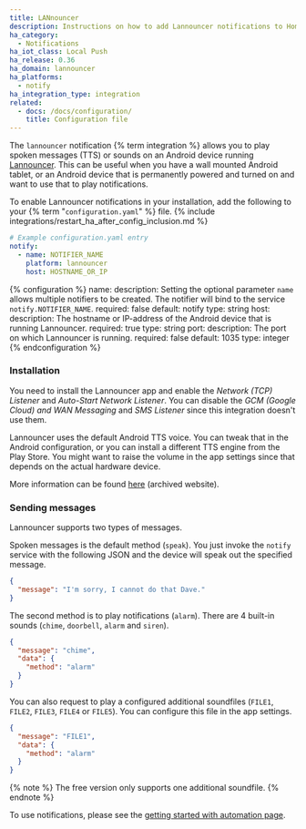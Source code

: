 ```yaml
---
title: LANnouncer
description: Instructions on how to add Lannouncer notifications to Home Assistant.
ha_category:
  - Notifications
ha_iot_class: Local Push
ha_release: 0.36
ha_domain: lannouncer
ha_platforms:
  - notify
ha_integration_type: integration
related:
  - docs: /docs/configuration/
    title: Configuration file
---
```


The `lannouncer` notification {% term integration %} allows you to play spoken messages (TTS) or sounds on an Android device running [Lannouncer](https://play.google.com/store/apps/details?id=com.keybounce.lannouncer&hl=en_US). This can be useful when you have a wall mounted Android tablet, or an Android device that is permanently powered and turned on and want to use that to play notifications.

To enable Lannouncer notifications in your installation, add the following to your {% term "`configuration.yaml`" %} file.
{% include integrations/restart_ha_after_config_inclusion.md %}

```yaml
# Example configuration.yaml entry
notify:
  - name: NOTIFIER_NAME
    platform: lannouncer
    host: HOSTNAME_OR_IP
```

{% configuration %}
name:
  description: Setting the optional parameter `name` allows multiple notifiers to be created. The notifier will bind to the service `notify.NOTIFIER_NAME`.
  required: false
  default: notify
  type: string
host:
  description: The hostname or IP-address of the Android device that is running Lannouncer.
  required: true
  type: string
port:
  description: The port on which Lannouncer is running.
  required: false
  default: 1035
  type: integer
{% endconfiguration %}

### Installation

You need to install the Lannouncer app and enable the *Network (TCP) Listener* and *Auto-Start Network Listener*. You can disable the *GCM (Google Cloud) and WAN Messaging* and *SMS Listener* since this integration doesn't use them.

Lannouncer uses the default Android TTS voice. You can tweak that in the Android configuration, or you can install a different TTS engine from the Play Store. You might want to raise the volume in the app settings since that depends on the actual hardware device.

More information can be found [here](https://web.archive.org/web/20200928053944/https://www.keybounce.com/lannouncer/configuring-lannouncer/) (archived website).

### Sending messages

Lannouncer supports two types of messages.

Spoken messages is the default method (`speak`). You just invoke the `notify` service with the following JSON and the device will speak out the specified message.

```json
{
  "message": "I'm sorry, I cannot do that Dave."
}
```

The second method is to play notifications (`alarm`). There are 4 built-in sounds (`chime`, `doorbell`, `alarm` and `siren`).

```json
{
  "message": "chime",
  "data": {
    "method": "alarm"
  }
}
```

You can also request to play a configured additional soundfiles (`FILE1`, `FILE2`, `FILE3`, `FILE4` or `FILE5`). You can configure this file in the app settings.

```json
{
  "message": "FILE1",
  "data": {
    "method": "alarm"
  }
}
```

{% note %}
The free version only supports one additional soundfile.
{% endnote %}

To use notifications, please see the [getting started with automation page](/getting-started/automation/).
